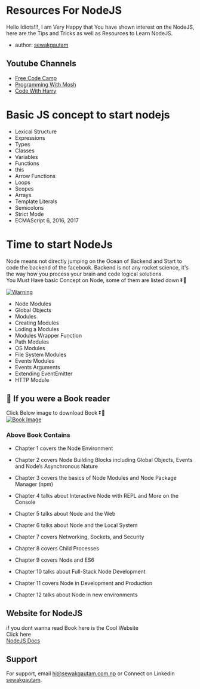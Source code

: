 
# Resources For NodeJS

Hello Idiots!!!, I am Very Happy that You have shown interest on the NodeJS, 
here are the Tips and Tricks as well as Resources to Learn NodeJS.


- author: [sewakgautam](https://www.github.com/sewakgautam)



## Youtube Channels

 - [Free Code Camp](https://www.youtube.com/c/Freecodecamp)
 - [Programming With Mosh](https://www.youtube.com/c/programmingwithmosh)
 - [Code With Harry](https://www.youtube.com/c/CodeWithHarry)


# Basic JS concept to start nodejs

 - Lexical Structure
 - Expressions
 - Types
 - Classes
 - Variables
 - Functions
 - this
 - Arrow Functions
 - Loops
 - Scopes
 - Arrays
 - Template Literals
 - Semicolons
 - Strict Mode
 - ECMAScript 6, 2016, 2017


# Time to start NodeJs

Node means not directly jumping on the Ocean of Backend and Start to code the backend of the facebook. Backend is not any rocket science, it's the way how you process your brain and code logical solutions.<br /> You Must Have basic Concept on Node, some of them are listed down ⏬🔽
 
[![Warning](https://img.shields.io/badge/Caution-You_must_have_basic_knowledge_of_JavaScript-red)](https://github.com/tterb/atomic-design-ui/blob/master/LICENSEs)

- Node Modules
- Global Objects
- Modules
- Creating Modules
- Loding a Modules
- Modules Wrapper Function
- Path Modules
- OS Modules
- File System Modules
- Events Modules
- Events Arguments
- Extending EventEmitter
- HTTP Module

## :open_book: If you were a Book reader

Click Below image to download Book  ⏬🔽 <br />
[![Book Image](https://images-na.ssl-images-amazon.com/images/I/412lrkyvliL._SX379_BO1,204,203,200_.jpg)](https://usa1lib.org/book/2736891/90d6c2)

### Above Book Contains
 - Chapter 1 covers the Node Environment

 - Chapter 2 covers Node Building Blocks including Global Objects, Events and Node’s Asynchronous Nature

 - Chapter 3 covers the basics of Node Modules and Node Package Manager (npm)

 - Chapter 4 talks about Interactive Node with REPL and More on the Console

 - Chapter 5 talks about Node and the Web

 - Chapter 6 talks about Node and the Local System

 - Chapter 7 covers Networking, Sockets, and Security

 - Chapter 8 covers Child Processes

 - Chapter 9 covers Node and ES6

 - Chapter 10 talks about Full-Stack Node Development

 - Chapter 11 covers Node in Development and Production

 - Chapter 12 talks about Node in new environments

## Website for NodeJS
if you dont wanna read Book here is the Cool Website<br /> Click here  
[NodeJS Docs](https://nodejs.dev/en/learn)

## Support

For support, email hi@sewakgautam.com.np or Connect on Linkedin [sewakgautam](https://www.linkedin/in/sewakgtm).

